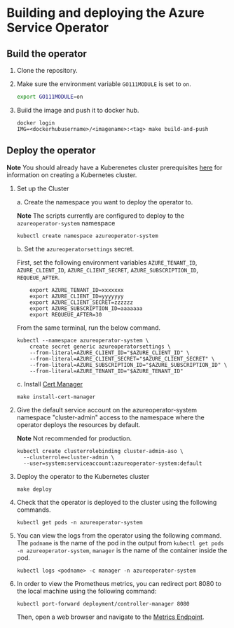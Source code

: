 # Building and deploying the Azure Service Operator

## Build the operator

1. Clone the repository.

2. Make sure the environment variable `GO111MODULE` is set to `on`.

    ```bash
    export GO111MODULE=on
    ```

3. Build the image and push it to docker hub.

    ```shell
    docker login
    IMG=<dockerhubusername>/<imagename>:<tag> make build-and-push
    ```

## Deploy the operator

**Note** You should already have a Kuberenetes cluster prerequisites [here](prereqs.md) for information on creating a Kubernetes cluster.

1. Set up the Cluster

    a. Create the namespace you want to deploy the operator to.

    **Note** The scripts currently are configured to deploy to the ```azureoperator-system``` namespace

    ```shell
    kubectl create namespace azureoperator-system
    ```

    b. Set the ```azureoperatorsettings``` secret.

    First, set the following environment variables `AZURE_TENANT_ID`, `AZURE_CLIENT_ID`, `AZURE_CLIENT_SECRET`, `AZURE_SUBSCRIPTION_ID`, `REQUEUE_AFTER`.

    ```shell
        export AZURE_TENANT_ID=xxxxxxx
        export AZURE_CLIENT_ID=yyyyyyy
        export AZURE_CLIENT_SECRET=zzzzzz
        export AZURE_SUBSCRIPTION_ID=aaaaaaa
        export REQUEUE_AFTER=30
    ```

    From the same terminal, run the below command.

    ```shell
    kubectl --namespace azureoperator-system \
        create secret generic azureoperatorsettings \
        --from-literal=AZURE_CLIENT_ID="$AZURE_CLIENT_ID" \
        --from-literal=AZURE_CLIENT_SECRET="$AZURE_CLIENT_SECRET" \
        --from-literal=AZURE_SUBSCRIPTION_ID="$AZURE_SUBSCRIPTION_ID" \
        --from-literal=AZURE_TENANT_ID="$AZURE_TENANT_ID"
    ```

    c. Install [Cert Manager](https://docs.cert-manager.io/en/latest/getting-started/install/kubernetes.html)

    ```shell
    make install-cert-manager
    ```

3. Give the default service account on the azureoperator-system namespace "cluster-admin" access to the namespace where the operator deploys the resources by default.

    **Note** Not recommended for production.

    ```shell
    kubectl create clusterrolebinding cluster-admin-aso \
      --clusterrole=cluster-admin \
      --user=system:serviceaccount:azureoperator-system:default
    ```

4. Deploy the operator to the Kubernetes cluster

    ```shell
    make deploy
    ```

5. Check that the operator is deployed to the cluster using the following commands.

    ```shell
    kubectl get pods -n azureoperator-system
    ```

6. You can view the logs from the operator using the following command. The `podname` is the name of the pod in the output from `kubectl get pods -n azureoperator-system`, `manager` is the name of the container inside the pod.

    ```shell
    kubectl logs <podname> -c manager -n azureoperator-system
    ```

7. In order to view the Prometheus metrics, you can redirect port 8080 to the local machine using the following command:

    ```shell
    kubectl port-forward deployment/controller-manager 8080
    ```

    Then, open a web browser and navigate to the [Metrics Endpoint](http://127.0.0.1:8080/metrics).
